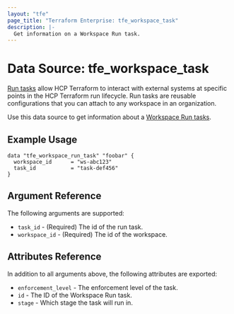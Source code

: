 ```yaml
---
layout: "tfe"
page_title: "Terraform Enterprise: tfe_workspace_task"
description: |-
  Get information on a Workspace Run task.
---
```


# Data Source: tfe_workspace_task

[Run tasks](https://developer.hashicorp.com/terraform/cloud-docs/workspaces/settings/run-tasks) allow HCP Terraform to interact with external systems at specific points in the HCP Terraform run lifecycle. Run tasks are reusable configurations that you can attach to any workspace in an organization.

Use this data source to get information about a [Workspace Run tasks](https://developer.hashicorp.com/terraform/cloud-docs/workspaces/settings/run-tasks#associating-run-tasks-with-a-workspace).

## Example Usage

```hcl
data "tfe_workspace_run_task" "foobar" {
  workspace_id      = "ws-abc123"
  task_id           = "task-def456"
}
```

## Argument Reference

The following arguments are supported:

* `task_id` - (Required) The id of the run task.
* `workspace_id` - (Required) The id of the workspace.

## Attributes Reference

In addition to all arguments above, the following attributes are exported:

* `enforcement_level` - The enforcement level of the task.
* `id` - The ID of the Workspace Run task.
* `stage` - Which stage the task will run in.
